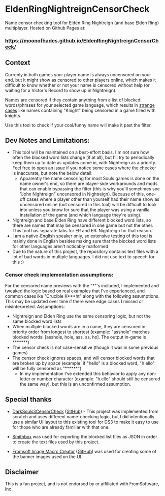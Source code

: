 # EldenRingNightreignCensorCheck

Name censor checking tool for Elden Ring Nightreign (and base Elden Ring) multiplayer. Hosted on Github Pages at:

### https://moonofhades.github.io/EldenRingNightreignCensorCheck/

## Context

Currenly in both games your player name is always uncensored on your end, but it might show as censored to other players online, which makes it difficult to know whether or not your name is censored without help (or waiting for a Victor's Record to show up in Nightreign).

Names are censored if they contain anything from a list of blocked words/phrases for your selected game language, which results in [strange cases](https://en.wikipedia.org/wiki/Scunthorpe_problem) like names containing "Knight" being censored in a game filled with knights.

Use this tool to check if your cool/funny name will make it past the filter.

## Dev Notes and Limitations:

- This tool will be maintained on a best-effort basis. I'm not sure how often the blocked word lists change (if at all), but I'll try to periodically keep them up to date as updates come in, with Nightreign as a priority. Feel free to [open an issue](https://github.com/MoonOfHades/EldenRingNightreignCensorCheck/issues) if you notice some cases where the checker is inaccurate, but note the below detail:
  - Apparently the name censoring for most Souls games is done on the name owner's end, so there are player-side workarounds and mods that can enable bypassing the filter (this is why you'll sometimes see "John Nightreign" uncensored in Nightreign). Because of this, one-off cases where a player other than yourself had their name show as uncensored online (but censored in this tool) will be difficult to look into unless you know for sure that the player was using a vanilla installation of the game (and which language they're using).
- Nightreign and base Elden Ring have different blocked word lists, so there are names that may be censored in one game but not the other. This tool has separate tabs for ER and ER: Nightreign for that reason.
- I am a native-English speaker only, so extensive testing of this tool is mainly done in English besides making sure that the blocked word lists for other languages aren't noticably malformed
- Due to the nature of this project, the repository contains text files with a lot of bad words in multiple languages. I did not use text to speech for this :)

### Censor check implementation assumptions:

For the censored name previews with the "\*"'s included, I implemented and tweaked the logic based on real examples that I've experienced, and common cases ike "Crucible K\*\*\*ht" along with the following assumptions. This may be updated over time if there were edge cases I missed or misinterpreted. Assumptions:

- Nightreign and Elden Ring use the same censoring logic, but not the same blocked word lists
- When multiple blocked words are in a name, they are censored in priority order from longest to shortest (example: "asshole" matches blocked words: [asshole, hole, ass, ss, ho]. The output in-game is \*\*\*\*\*\*\*)
- The censor check is not case-sensitive (though it was in some previous games)
- The censor check ignores spaces, and will censor blocked words that are broken up by space (example: if "hello" is a blocked word, "h ello" will be fully censored as "\*\*\*\*\*\*")
  - In my implementation I've extended this behavior to apply any non-letter or number character (example: "h.ello" should still be censored the same way), but this is an unconfirmed assumption.

## Special thanks

- [DarkSouls3CensorCheck](https://omgftw.github.io/DarkSouls3CensorCheck/) ([GitHub](https://github.com/omgftw/DarkSouls3CensorCheck?tab=readme-ov-file)) - This project was implemented from scratch and uses different name-checking logic, but I did intentionally use a similar UI layout to this existing tool for DS3 to make it easy to use for those who are already familiar with that one.

- [Smithbox](https://github.com/vawser/Smithbox) was used for exporting the blocked list files as JSON in order to create the text files used by this project.

- [Fromsoft Image Macro Creator](https://rezuaq.be/new-area/image-creator/) ([GitHub](https://github.com/Sibert-Aerts/sibert-aerts.github.io)) was used for creating some of the banner images used on the UI.

## Disclaimer

This is a fan project, and is not endorsed by or affiliated with FromSoftware, Inc.
